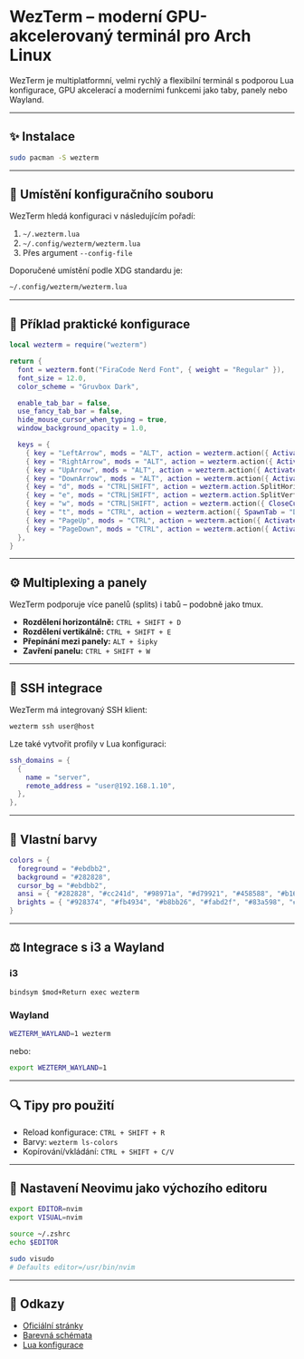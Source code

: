 
# WezTerm – moderní GPU-akcelerovaný terminál pro Arch Linux

WezTerm je multiplatformní, velmi rychlý a flexibilní terminál s podporou Lua konfigurace, GPU akcelerací a moderními funkcemi jako taby, panely nebo Wayland.

---

## ✨ Instalace

```bash
sudo pacman -S wezterm
```

---

## 📂 Umístění konfiguračního souboru

WezTerm hledá konfiguraci v následujícím pořadí:

1. `~/.wezterm.lua`
2. `~/.config/wezterm/wezterm.lua`
3. Přes argument `--config-file`

Doporučené umístění podle XDG standardu je:

```bash
~/.config/wezterm/wezterm.lua
```

---

## 🔧 Příklad praktické konfigurace

```lua
local wezterm = require("wezterm")

return {
  font = wezterm.font("FiraCode Nerd Font", { weight = "Regular" }),
  font_size = 12.0,
  color_scheme = "Gruvbox Dark",

  enable_tab_bar = false,
  use_fancy_tab_bar = false,
  hide_mouse_cursor_when_typing = true,
  window_background_opacity = 1.0,

  keys = {
    { key = "LeftArrow", mods = "ALT", action = wezterm.action({ ActivatePaneDirection = "Left" }) },
    { key = "RightArrow", mods = "ALT", action = wezterm.action({ ActivatePaneDirection = "Right" }) },
    { key = "UpArrow", mods = "ALT", action = wezterm.action({ ActivatePaneDirection = "Up" }) },
    { key = "DownArrow", mods = "ALT", action = wezterm.action({ ActivatePaneDirection = "Down" }) },
    { key = "d", mods = "CTRL|SHIFT", action = wezterm.action.SplitHorizontal({}) },
    { key = "e", mods = "CTRL|SHIFT", action = wezterm.action.SplitVertical({}) },
    { key = "w", mods = "CTRL|SHIFT", action = wezterm.action({ CloseCurrentPane = { confirm = true } }) },
    { key = "t", mods = "CTRL", action = wezterm.action({ SpawnTab = "DefaultDomain" }) },
    { key = "PageUp", mods = "CTRL", action = wezterm.action({ ActivateTabRelative = -1 }) },
    { key = "PageDown", mods = "CTRL", action = wezterm.action({ ActivateTabRelative = 1 }) },
  },
}
```

---

## ⚙️ Multiplexing a panely

WezTerm podporuje více panelů (splits) i tabů – podobně jako tmux.

- **Rozdělení horizontálně:** `CTRL + SHIFT + D`
- **Rozdělení vertikálně:** `CTRL + SHIFT + E`
- **Přepínání mezi panely:** `ALT + šipky`
- **Zavření panelu:** `CTRL + SHIFT + W`

---

## 🔐 SSH integrace

WezTerm má integrovaný SSH klient:

```bash
wezterm ssh user@host
```

Lze také vytvořit profily v Lua konfiguraci:

```lua
ssh_domains = {
  {
    name = "server",
    remote_address = "user@192.168.1.10",
  },
},
```

---

## 🎨 Vlastní barvy

```lua
colors = {
  foreground = "#ebdbb2",
  background = "#282828",
  cursor_bg = "#ebdbb2",
  ansi = { "#282828", "#cc241d", "#98971a", "#d79921", "#458588", "#b16286", "#689d6a", "#a89984" },
  brights = { "#928374", "#fb4934", "#b8bb26", "#fabd2f", "#83a598", "#d3869b", "#8ec07c", "#ebdbb2" },
}
```

---

## ⚖️ Integrace s i3 a Wayland

### i3

```text
bindsym $mod+Return exec wezterm
```

### Wayland

```bash
WEZTERM_WAYLAND=1 wezterm
```

nebo:

```bash
export WEZTERM_WAYLAND=1
```

---

## 🔍 Tipy pro použití

- Reload konfigurace: `CTRL + SHIFT + R`
- Barvy: `wezterm ls-colors`
- Kopírování/vkládání: `CTRL + SHIFT + C/V`

---

## 📝 Nastavení Neovimu jako výchozího editoru

```bash
export EDITOR=nvim
export VISUAL=nvim
```

```bash
source ~/.zshrc
echo $EDITOR
```

```bash
sudo visudo
# Defaults editor=/usr/bin/nvim
```

---

## 🔗 Odkazy

- [Oficiální stránky](https://wezfurlong.org/wezterm)
- [Barevná schémata](https://github.com/wez/wezterm/tree/main/colors)
- [Lua konfigurace](https://wezfurlong.org/wezterm/config/files.html)
